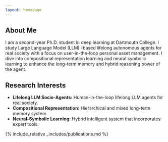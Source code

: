 ```yaml
---
layout: homepage
---
```


## About Me

I am a second-year Ph.D. student in deep learning at Dartmouth College. I study Large Language Model (LLM) -based lifelong autonomous agents for real society with a focus on user-in-the-loop personal asset management. I dive into compositional representation learning and neural symbolic learning to enhance the long-term memory and hybrid reasoning power of the agent. 

## Research Interests

- **Lifelong LLM Socio-Agents:** Human-in-the-loop lifelong LLM agents for real society.
- **Compositional Representation:** Hierarchical and mixed long-term memory system.
- **Neural-Symbolic Learning:** Hybrid intelligent system that incorporates expert tools.

<!-- ## News

- **[Feb. 2020]** Our paper about incremental learning is accepted to CVPR 2020.
- **[Feb. 2020]** We will host the ACM Multimedia Asia 2020 conference in Singapore!
- **[Sep. 2019]** Our paper about few-shot learning is accepted to NeurIPS 2019.
- **[Mar. 2019]** Our paper about few-shot learning is accepted to CVPR 2019. -->

{% include_relative _includes/publications.md %}

<!-- {% include_relative _includes/services.md %} -->

